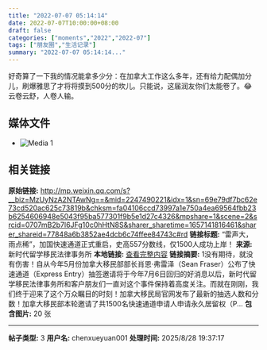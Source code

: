 ```yaml
---
title: "2022-07-07 05:14:14"
date: 2022-07-07T10:00:00+08:00
draft: false
categories: ["moments","2022","2022-07"]
tags: ["朋友圈","生活记录"]
summary: "2022-07-07 05:14:14..."
---
```


好奇算了一下我的情况能拿多少分：在加拿大工作这么多年，还有给力配偶加分儿，刷爆雅思了才将将摸到500分的坎儿。只能说，这届润友你们太能卷了。😂 云卷云舒，人卷人输。

## 媒体文件

- ![Media 1](/Moments/photos/2022-07-07/202207070514140.jpg)

## 相关链接

**原始链接:** http://mp.weixin.qq.com/s?__biz=MzUyNzA2NTAwNg==&mid=2247490221&idx=1&sn=69e79df7bc62e73cd520ac625c73819b&chksm=fa04106ccd73997a1e750a4ea69564fbb23b6254606948e5043f95ba577301f9b5e1d27c4326&mpshare=1&scene=2&srcid=0707mB2b7l6JFg10c0hHtN8S&sharer_sharetime=1657141816461&sharer_shareid=77848a6b3852ae4dcb6c74ffee84743c#rd
**链接标题:** “雷声大，雨点稀”，加国快速通道正式重启，史高557分数线，仅1500人成功上岸！
**来源:** 新时代留学移民法律事务所
**本地链接:** [查看完整内容](/link_content/2022/07/2022-07-07/link_content/)
**链接摘要:** 1没有期待，就没有伤害！自从今年5月份加拿大移民部部长肖恩·弗雷泽（Sean Fraser）公布了快速通道（Express Entry）抽签邀请将于今年7月6日回归的好消息以后，新时代留学移民法律事务所和客户朋友们一直对这个事件保持着高度关注。而就在刚刚，我们终于迎来了这个万众瞩目的时刻！加拿大移民局官网发布了最新的抽选人数和分数！加拿大移民部本轮邀请了共1500名快速通道申请人申请永久居留权（P...
**包含图片:** 20 张

---

**帖子类型:** 3
**用户名:** chenxueyuan001
**处理时间:** 2025/8/28 19:37:17
